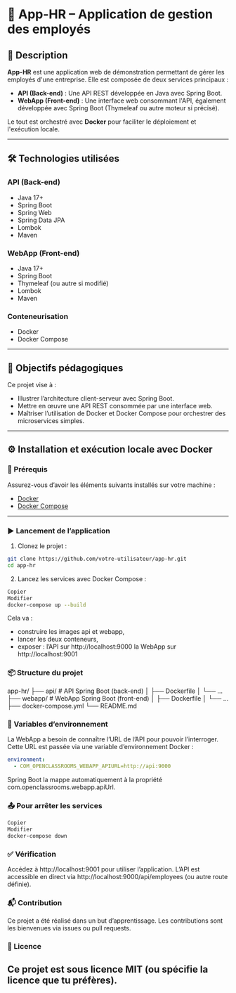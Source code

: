 # 💼 App-HR – Application de gestion des employés

## 📌 Description

**App-HR** est une application web de démonstration permettant de gérer les employés d'une entreprise. Elle est composée de deux services principaux :
- **API (Back-end)** : Une API REST développée en Java avec Spring Boot.
- **WebApp (Front-end)** : Une interface web consommant l'API, également développée avec Spring Boot (Thymeleaf ou autre moteur si précisé).

Le tout est orchestré avec **Docker** pour faciliter le déploiement et l'exécution locale.

---

## 🛠️ Technologies utilisées

### API (Back-end)
- Java 17+
- Spring Boot
- Spring Web
- Spring Data JPA
- Lombok
- Maven

### WebApp (Front-end)
- Java 17+
- Spring Boot
- Thymeleaf (ou autre si modifié)
- Lombok
- Maven

### Conteneurisation
- Docker
- Docker Compose

---

## 🚀 Objectifs pédagogiques

Ce projet vise à :
- Illustrer l’architecture client-serveur avec Spring Boot.
- Mettre en œuvre une API REST consommée par une interface web.
- Maîtriser l’utilisation de Docker et Docker Compose pour orchestrer des microservices simples.

---

## ⚙️ Installation et exécution locale avec Docker

### 📁 Prérequis

Assurez-vous d’avoir les éléments suivants installés sur votre machine :
- [Docker](https://www.docker.com/)
- [Docker Compose](https://docs.docker.com/compose/)

---

### ▶️ Lancement de l’application

1. Clonez le projet :

```bash
git clone https://github.com/votre-utilisateur/app-hr.git
cd app-hr
```

2. Lancez les services avec Docker Compose :

```bash
Copier
Modifier
docker-compose up --build
```
Cela va :
- construire les images api et webapp,
- lancer les deux conteneurs,
- exposer :
          l’API sur http://localhost:9000
          la WebApp sur http://localhost:9001

### 📦 Structure du projet

app-hr/
├── api/           # API Spring Boot (back-end)
│   ├── Dockerfile
│   └── ...
├── webapp/        # WebApp Spring Boot (front-end)
│   ├── Dockerfile
│   └── ...
├── docker-compose.yml
└── README.md


### 🔧 Variables d’environnement
La WebApp a besoin de connaître l’URL de l’API pour pouvoir l’interroger. Cette URL est passée via une variable d’environnement Docker :

```yaml
environment:
  - COM_OPENCLASSROOMS_WEBAPP_APIURL=http://api:9000
```

Spring Boot la mappe automatiquement à la propriété com.openclassrooms.webapp.apiUrl.

### 📤 Pour arrêter les services
```bash
Copier
Modifier
docker-compose down
```

### ✅ Vérification
Accédez à http://localhost:9001 pour utiliser l’application.
L’API est accessible en direct via http://localhost:9000/api/employees (ou autre route définie).

### 📬 Contribution
Ce projet a été réalisé dans un but d’apprentissage. Les contributions sont les bienvenues via issues ou pull requests.

### 📄 Licence
Ce projet est sous licence MIT (ou spécifie la licence que tu préfères).
----





